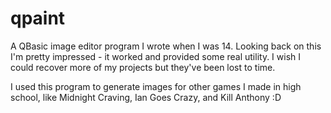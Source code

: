 qpaint
======

A QBasic image editor program I wrote when I was 14. Looking back on this I'm pretty impressed - it worked and provided some real utility. I wish I could recover more of my projects but they've been lost to time.

I used this program to generate images for other games I made in high school, like Midnight Craving, Ian Goes Crazy, and Kill Anthony :D
